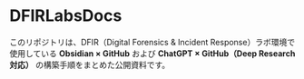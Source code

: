 # DFIRLabsDocs
このリポジトリは、DFIR（Digital Forensics &amp; Incident Response）ラボ環境で使用している   **Obsidian × GitHub** および **ChatGPT × GitHub（Deep Research対応）** の構築手順をまとめた公開資料です。
